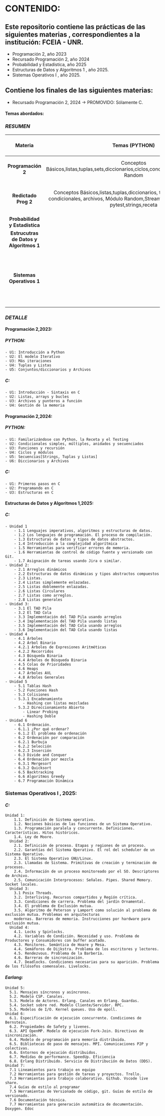 # CONTENIDO:
## Este repositorio contiene las prácticas de las siguientes materias , correspondientes a la institución: FCEIA - UNR.
* Programación 2, año 2023
* Recursado Programación 2, año 2024
* Probabilidad y Estadística, año 2025
* Estructuras de Datos y Algoritmos 1 , año 2025.
* Sistemas Operativos I , año 2025.

## Contiene los finales de las siguientes materias:
* Recursado Programación 2, 2024 -> PROMOVIDO: Sólamente C.

#### Temas abordados:

### ***RESUMEN***


Materia | Temas (PYTHON) | Temas (C) |  Temas(R + RStudio) | Temas (Earlang)
:---: | :---: | :---: | :---: | :---:
**Programación 2** | Conceptos Básicos,listas,tuplas,sets,diccionarios,ciclos,condicionales,archivos,módulo Random | Conceptos Básicos,ciclos,condicionales,archivos,estructuras con punteros, memoria dinámica y estática,punteros,char, switch |
**Redictado Prog 2** | Conceptos Básicos,listas,tuplas,diccionarios, tipos de ciclos, tipos de condicionales, archivos, Módulo Random,Streamlit,Math.lib,csv, Proyecto, pytest,strings,receta | Introducción, conceptos básicos, ciclos, tipos de condicionales, switch, punteros,estructuras simples, receta, assert.h y librerías string.h, stdlib.h  (manejo de entrada estándar y personalizada)|
**Probabilidad y Estadística** |  |  | Uso de Software |
**Estrucutras de Datos y Algoritmos 1** |  | Punteros a función , Arrays, Listas, Pilas y Colas, Árboles, Heap, Tablas Hash, Introducción a los algoritmos , Ordenamiento |  |
**Sistemas Operativos 1** |  | Signals - Programación y procesos. Regiones de memoria. Creación y destrucción de procesos.Sincronizaciones y comunicación. Condiciones de concurso y regiones críticas. Exclusión mútua. Problemas relacionados. Deadlock y livelock. Programación concurrente.Interbloqueos. Formalismos. Bibliotecas de programación paralela y distribuida. || USO DE Erlang)  |

### ***DETALLE***

#### Programación 2,2023:
  ##### *PYTHON:*
    - U1: Introducción a Python
    - U2: El modelo Iterativo
    - U3: Más iteraciones
    - U4: Tuplas y Listas
    - U5: Conjuntos/diccionarios y Archivos
  ##### *C:*
    - U1: Introducción - Sintaxis en C
    - U2: Listas, arrays y bucles
    - U3: Archivos y punteros a función
    - U4: Gestión de la memoria

#### Programación 2,2024:
  ##### *PYTHON:*
    - U1: Familarizándose con Python, la Receta y el Testing
    - U2: Condicionales simples, múltiples, anidados y secuenciados
    - U3: Funciones y recursión
    - U4: Ciclos y módulos
    - U5: Secuencias[Strings, Tuplas y Listas]
    - U6: Diccionarios y Archivos
  ##### *C:*
    - U1: Primeros pasos en C
    - U2: Programando en C
    - U3: Estructuras en C


#### Estructuras de Datos y Algoritmos 1,2025:
  ##### *C:*
    - Unidad 1
        - 1.1 Lenguajes imperativos, algoritmos y estructuras de datos.
        - 1.2 Los lenguajes de programación. El proceso de compilación.
        - 1.3 Estructuras de datos y tipos de datos abstractos.
        - 1.4 Introducción a la complejidad algorítmica
        - 1.5 Herramientas para verificar errores de memoria.
        - 1.6 Herramientas de control de código fuente y versionado con Git.
        - 1.7 Asignación de tareas usando Jira o similar.
    - Unidad 2:
        - 2.1 Arreglos dinámicos
        - 2.2 Estructuras de datos dinámicas y tipos abstractos compuestos
        - 2.3 Listas.
        - 2.4 Listas simplemente enlazadas.
        - 2.5 Listas doblemente enlazadas.
        - 2.6 Listas Circulares
        - 2.7 Listas como arreglos.
        - 2.8 Listas generales
    - Unidad 3:
        - 3.1 El TAD Pila
        - 3.2 El TAD Cola
        - 3.3 Implementación del TAD Pila usando arreglos
        - 3.4 Implementación del TAD Pila usando listas
        - 3.5 Implementación del TAD Cola usando arreglos
        - 3.6 Implementación del TAD Cola usando listas
    - Unidad 4
        - 4.1 Árboles
        - 4.2 Árbol Binario
        - 4.2.1 Árboles de Expresiones Aritméticas
        - 4.2.2 Recorridos
        - 4.3 Búsqueda Binaria
        - 4.4 Árboles de Búsqueda Binaria
        - 4.5 Colas de Prioridades
        - 4.6 Heaps
        - 4.7 Árboles AVL
        - 4.8 Árboles Generales
    - Unidad 5
        - 5.1 Tablas Hash
        - 5.2 Funciones Hash
        - 5.3 Colisiones
        - 5.3.1 Encadenamiento
            - Hashing con listas mezcladas
        - 5.3.2 Direccionamiento Abierto
            - Linear Probing
            - Hashing Doble
    - Unidad 6
        - 6.1 Ordenación.
        - 6.1.1 ¿Por qué ordenar?
        - 6.1.2 El problema de ordenación
        - 6.2 Ordenación por comparación
        - 6.2.1 Burbuja
        - 6.2.2 Selección
        - 6.2.3 Inserción
        - 6.3 Divide and Conquer
        - 6.4 Ordenación por mezcla
        - 6.3.1 Mergesort
        - 6.3.2 Quicksort
        - 6.5 Backtracking
        - 6.6 Algoritmos Greedy
        - 6.7 Programación Dinámica

### Sistemas Operativos I , 2025:

  #### *C:*
    Unidad 1:
        1.1. Definición de Sistema operativo.
        1.2. Nociones básicas de las funciones de un Sistema Operativo.
        1.3. Programación paralela y concurrente. Definiciones. Características. Hitos históricos.
        1.4. Ley de Moore.
      Unidad 2:
        2.1. Definición de proceso. Etapas y regiones de un proceso.
        2.2. Garantías del Sistema Operativo. El rol del scheduler de un Sistema Operativo.
        2.3. El Sistema Operativo GNU/Linux.
        2.3. Llamadas de Sistema. Primitivas de creación y terminación de procesos.
        2.4. Información de un proceso monitoreado por el SO. Descriptores de Archivo.
        2.5. Comunicación Interprocesos: Señales. Pipes. Shared Memory. Socket locales.
      Unidad 3:
        3.1 Posix Threads.
        3.2. Interliving. Recursos compartidos y Región crítica.
        3.3. Condiciones de carrera. Problema del jardín Ornamental.
        3.4. El problema de Exclusión mutua.
        3.5. Algoritmo de Peterson y Lamport como solución al problema de exclusión mutua. Problemas en arquitecturas
        modernas. Barreras de memoria. Instrucciones por hardware para exclusión mutua.
      Unidad 4:
        4.1. Locks y Spinlocks.
        4.2. Variables de Condición. Necesidad y uso. Problema de Productores y Consumidores con buffer acotado.
        4.3. Monitores. Semántica de Hoare y Mesa.
        4.4. Semáforos de Dijkstra. Problema de los escritores y lectores.
        4.5. Rendezvous. Problema de la Barbería.
        4.6. Barreras de sincronización.
        4.7. Deadlocks. Condiciones necesarias para su aparición. Problema de los filósofos comensales. Livelocks.

  #### *Earlang:*
    Unidad 5:
      5.1. Mensajes síncronos y asíncronos.
      5.2. Modelo CSP. Canales.
      5.3. Modelo de Actores. Erlang. Canales en Erlang. Guardas.
      5.4. Socket sobre red. Modelo Cliente/Servidor. RPC.
      5.5. Modelos de I/O. Kernel queues. Uso de epoll.
    Unidad 6:
      6.1. Especificación de ejecución concurrente. Condiciones de Bernstein.
      6.2. Propiedades de Safety y livenes.
      6.3. API OpenMP. Modelo de ejecución Fork-Join. Directivas de sincronización.
      6.4. Modelo de programación para memoría distribuida.
      6.5. Bibliotecas de paso de mensajes. MPI. Comunicaciones P2P y colectivas.
      6.6. Entornos de ejecución distribuidos.
      6.7. Medidas de performance. SpeedUp. Eficiencia
      6.8. Erlang Distribuido. Servicio de Distribución de Datos (DDS).
    Unidad 7:
      7.1 Lineamientos para trabajo en equipo
      7.2 Herramientas para gestión de tareas y proyectos. Trello.
      7.3 Herramientas para trabajo colaborativo. Github. Vscode live share.
      7.4 Guías de estilo al programar
      7.5 Herramientas de Versionado de código, git. Guías de estilo de versionado.
      7.6 Documentación técnica.
      7.7 Herramientas para generación automática de documentación. Doxygen. Edoc
